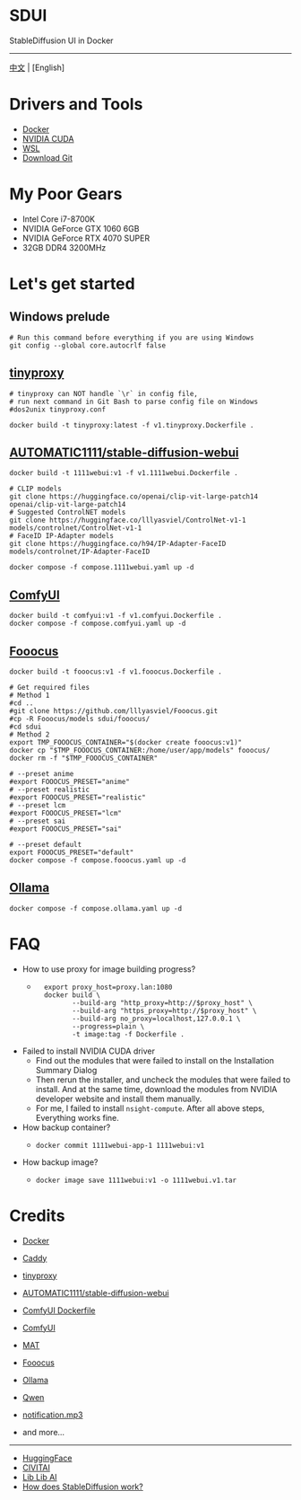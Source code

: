 # SDUI

StableDiffusion UI in Docker

---

[中文](./README.cn.md) | [English]

# Drivers and Tools

- [Docker](https://www.docker.com/)
- [NVIDIA CUDA](https://developer.nvidia.com/cuda-downloads)
- [WSL](https://learn.microsoft.com/en-us/windows/wsl/basic-commands)
- [Download Git](https://git-scm.com/downloads)

# My Poor Gears

- Intel Core i7-8700K
- NVIDIA GeForce GTX 1060 6GB
- NVIDIA GeForce RTX 4070 SUPER
- 32GB DDR4 3200MHz

# Let's get started

## Windows prelude

```shell
# Run this command before everything if you are using Windows
git config --global core.autocrlf false
```

## [tinyproxy](https://github.com/tinyproxy/tinyproxy)

```shell
# tinyproxy can NOT handle `\r` in config file,
# run next command in Git Bash to parse config file on Windows
#dos2unix tinyproxy.conf

docker build -t tinyproxy:latest -f v1.tinyproxy.Dockerfile .
```

## [AUTOMATIC1111/stable-diffusion-webui](https://github.com/AUTOMATIC1111/stable-diffusion-webui)

```shell
docker build -t 1111webui:v1 -f v1.1111webui.Dockerfile .

# CLIP models
git clone https://huggingface.co/openai/clip-vit-large-patch14 openai/clip-vit-large-patch14
# Suggested ControlNET models
git clone https://huggingface.co/lllyasviel/ControlNet-v1-1 models/controlnet/ControlNet-v1-1
# FaceID IP-Adapter models
git clone https://huggingface.co/h94/IP-Adapter-FaceID models/controlnet/IP-Adapter-FaceID

docker compose -f compose.1111webui.yaml up -d
```

## [ComfyUI](https://github.com/comfyanonymous/ComfyUI)

```shell
docker build -t comfyui:v1 -f v1.comfyui.Dockerfile .
docker compose -f compose.comfyui.yaml up -d
```

## [Fooocus](https://github.com/lllyasviel/Fooocus)

```shell
docker build -t fooocus:v1 -f v1.fooocus.Dockerfile .

# Get required files
# Method 1
#cd ..
#git clone https://github.com/lllyasviel/Fooocus.git
#cp -R Fooocus/models sdui/fooocus/
#cd sdui
# Method 2
export TMP_FOOOCUS_CONTAINER="$(docker create fooocus:v1)"
docker cp "$TMP_FOOOCUS_CONTAINER:/home/user/app/models" fooocus/
docker rm -f "$TMP_FOOOCUS_CONTAINER"

# --preset anime
#export FOOOCUS_PRESET="anime"
# --preset realistic
#export FOOOCUS_PRESET="realistic"
# --preset lcm
#export FOOOCUS_PRESET="lcm"
# --preset sai
#export FOOOCUS_PRESET="sai"

# --preset default
export FOOOCUS_PRESET="default"
docker compose -f compose.fooocus.yaml up -d
```

## [Ollama](https://github.com/ollama/ollama)

```shell
docker compose -f compose.ollama.yaml up -d
```

# FAQ

- How to use proxy for image building progress?
    - ```shell
        export proxy_host=proxy.lan:1080
        docker build \
               --build-arg "http_proxy=http://$proxy_host" \
               --build-arg "https_proxy=http://$proxy_host" \
               --build-arg no_proxy=localhost,127.0.0.1 \
               --progress=plain \
               -t image:tag -f Dockerfile .
      ```
- Failed to install NVIDIA CUDA driver
    - Find out the modules that were failed to install on the Installation Summary Dialog
    - Then rerun the installer, and uncheck the modules that were failed to install.
      And at the same time, download the modules from NVIDIA developer website and install them manually.
    - For me, I failed to install `nsight-compute`. After all above steps, Everything works fine.
- How backup container?
    - ```shell
      docker commit 1111webui-app-1 1111webui:v1
      ```
- How backup image?
    - ```shell
      docker image save 1111webui:v1 -o 1111webui.v1.tar
      ```

# Credits

- [Docker](https://www.docker.com/)
- [Caddy](https://github.com/caddyserver/caddy)
- [tinyproxy](https://github.com/tinyproxy/tinyproxy)

- [AUTOMATIC1111/stable-diffusion-webui](https://github.com/AUTOMATIC1111/stable-diffusion-webui)
- [ComfyUI Dockerfile](https://huggingface.co/spaces/SpacesExamples/ComfyUI/tree/main)
- [ComfyUI](https://github.com/comfyanonymous/ComfyUI)
- [MAT](https://huggingface.co/spaces/Rothfeld/stable-diffusion-mat-outpainting-primer/tree/main)
- [Fooocus](https://github.com/lllyasviel/Fooocus)

- [Ollama](https://github.com/ollama/ollama)
- [Qwen](https://github.com/QwenLM/Qwen)

- [notification.mp3](https://github.com/pythongosssss/ComfyUI-Custom-Scripts/blob/main/web/js/assets/notify.mp3)

- and more...

---

- [HuggingFace](https://huggingface.co/)
- [CIVITAI](https://civitai.com/)
- [Lib Lib AI](https://www.liblib.art/)
- [How does StableDiffusion work?](https://stable-diffusion-art.com/how-stable-diffusion-work/)
